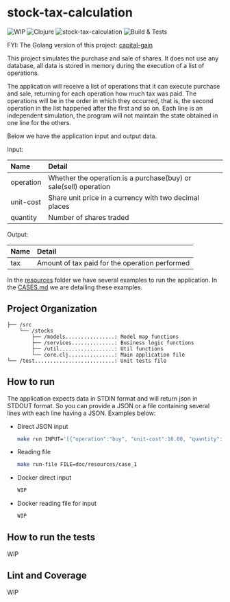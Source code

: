 # stock-tax-calculation
![WIP](https://img.shields.io/badge/W.I.P-Clojure.svg?logo=Clojure)
![Clojure](https://img.shields.io/badge/Clojure-%201.11.1-%23Clojure.svg?logo=Clojure&logoColor=Clojure)
![stock-tax-calculation](https://img.shields.io/badge/stock_tax_calculation-%200.0.1-Clojure.svg?logo=Clojure)
![Build & Tests](https://github.com/FabsHC/stock-tax-calculation/actions/workflows/clojure.yml/badge.svg)

FYI: The Golang version of this project: [capital-gain](https://github.com/FabsHC/capital-gain)

This project simulates the purchase and sale of shares. It does not use any database, all data is stored in memory during the execution of a list of operations.

The application will receive a list of operations that it can execute purchase and sale, returning for each operation how much tax was paid.
The operations will be in the order in which they occurred, that is, the second operation in the list happened after the first and so on.
Each line is an independent simulation, the program will not maintain the state obtained in one line for the others.

Below we have the application input and output data.<br>

Input:

| Name              | Detail                                                           |
|:------------------|:-----------------------------------------------------------------| 
| operation         | Whether the operation is a purchase(buy) or sale(sell) operation |
| unit-cost         | Share unit price in a currency with two decimal places           |
| quantity          | Number of shares traded                                          |

Output:

| Name | Detail                                         |
|:-----|:-----------------------------------------------| 
| tax  | Amount of tax paid for the operation performed |

In the [resources](doc/resources) folder we have several examples to run the application.
In the [CASES.md](doc/CASES.md) we are detailing these examples.

## Project Organization
```
├── /src
    └── /stocks
        ├── /models................: Model map functions
        ├── /services..............: Business logic functions
        ├── /util..................: Util functions 
        └── core.clj...............: Main application file
└── /test..........................: Unit tests file
```

## How to run
The application expects data in STDIN format and will return json in STDOUT format. So you can provide a JSON or a file containing several lines with each line having a JSON.
Examples below:
- Direct JSON input
    ```bash
    make run INPUT='[{"operation":"buy", "unit-cost":10.00, "quantity": 100}, {"operation":"sell", "unit-cost":15.00, "quantity": 50}, {"operation":"sell", "unit-cost":15.00, "quantity": 50}]'
    ```
- Reading file
    ```bash
    make run-file FILE=doc/resources/case_1
    ```
- Docker direct input
    ```bash
    WIP 
    ```
- Docker reading file for input
    ```bash
    WIP 
    ```
## How to run the tests
WIP

## Lint and Coverage
WIP
